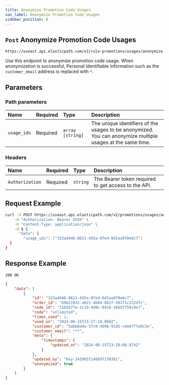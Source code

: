 ```yaml
---
title: Anonymize Promotion Code Usages
nav_label: Anonymize Promotion Code Usages
sidebar_position: 8
---
```


## `Post` Anonymize Promotion Code Usages

```http
https://useast.api.elasticpath.com/v2/rule-promotions/usages/anonymize

```

Use this endpoint to anonymize promotion code usage. When anonymization is successful, Personal Identifiable Information such as the `customer_email` address is replaced with `*`.

## Parameters

### Path parameters

| Name | Required | Type     | Description                      |
|:-----|:---------|:---------|:---------------------------------|
| `usage_ids` | Required | `array [string]` | The unique identifiers of the usages to be anonymized. You can anonymize multiple usages at the same time. |

### Headers

| Name            | Required | Type     | Description                          |
|:----------------|:---------|:---------|:-------------------------------------|
| `Authorization` | Required | `string` | The Bearer token required to get access to the API. |

## Request Example

```bash
curl -X POST https://useast.api.elasticpath.com/v2/promotions/usages/anonymize \
    -H "Authorization: Bearer XXXX" \
    -H "Content-Type: application/json" \
    -d $ {
      "data": {
        "usage_ids": ["333ad446-8611-435a-97e4-0d1aa970e6c7"]
  }
}
```

## Response Example

`200 OK`

```json
{
    "data": [
        {
            "id": "333ad446-8611-435a-97e4-0d1aa970e6c7",
            "order_id": "b9b21932-a021-4b84-861f-501f1c222dfc",
            "code_id": "31b5877e-2c19-4d9c-9418-166d7759c8e7",
            "code": "unlimited",
            "times_used": 1,
            "used_on": "2024-08-15T23:27:18.068Z",
            "customer_id": "5abb8d4e-57c0-459b-91d5-c4e6f77e9c5e",
            "customer_email": "**",
            "meta": {
                "timestamps": {
                    "updated_at": "2024-08-15T23:28:08.874Z"
                }
            },
            "updated_by": "Key-2439657140697170361",
            "anonymized": true
        }
    ]
}
```